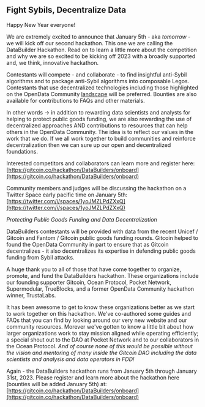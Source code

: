 
## Fight Sybils, Decentralize Data

Happy New Year everyone!

We are extremely excited to announce that January 5th - aka *tomorrow* - we will kick off our second hackathon. This one we are calling the DataBuilder Hackathon. Read on to learn a little more about the competition and why we are so excited to be kicking off 2023 with a broadly supported and, we think, innovative hackathon.  

Contestants will compete - and collaborate - to find insightful anti-Sybil algorithms and to package anti-Sybil algorithms into composable Legos. Contestants that use decentralized technologies including those highlighted on the OpenData Community [landscape](https://opendataforweb3.github.io/docs/landscape/) will be preferred. Bounties are also available for contributions to FAQs and other materials. 

In other words -> in addition to rewarding data scientists and analysts for helping to protect public goods funding, we are also rewarding the use of decentralized approaches AND contributions to resources that can help others in the OpenData Community. The idea is to reflect our values in the work that we do. If we all work together to build communities and reinforce decentralization then we can sure up our open and decentralized foundations.      

Interested competitors and collaborators can learn more and register here:
[https://gitcoin.co/hackathon/DataBuilders/onboard](https://gitcoin.co/hackathon/DataBuilders/onboard)

Community members and judges will be discussing the hackathon on a Twitter Space early pacific time on January 5th:
[https://twitter.com/i/spaces/1yoJMZLPdZXxQ](https://twitter.com/i/spaces/1yoJMZLPdZXxQ)  

*Protecting Public Goods Funding and Data Decentralization*

DataBuilders contestants will be provided with data from the recent Unicef / Gitcoin and Fantom / Gitcoin public goods funding rounds. Gitcoin helped to found the OpenData Community in part to ensure that as Gitcoin decentralizes - it also decentralizes its expertise in defending public goods funding from Sybil attacks.  

A huge thank you to all of those that have come together to organize, promote, and fund the DataBuilders hackathon.  These organizations include our founding supporter Gitcoin, Ocean Protocol, Pocket Network, Supermodular, TrueBlocks, and a former OpenData Community hackathon winner, TrustaLabs. 

It has been awesome to get to know these organizations better  as we start to work together on this hackathon.  We've co-authored some guides and FAQs that you can find by looking around our very new website and our community resources. Morever we've gotten to know a little bit about how larger organizations work to stay mission aligned while operating efficiently; a special shout out to the DAO at Pocket Network and to our collaborators in the Ocean Protocol. *And of course none of this would be possible without the vision and mentoring of many inside the Gitcoin DAO including the data scientists and analysis and data operators in FDD!*   

Again - the DataBuilders hackathon runs from January 5th through January 31st, 2023. Please register and learn more about the hackathon here (bounties will be added January 5th) at: [https://gitcoin.co/hackathon/DataBuilders/onboard](https://gitcoin.co/hackathon/DataBuilders/onboard)
